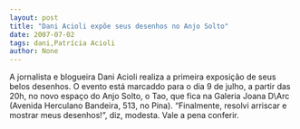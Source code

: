```yaml
---
layout: post
title: "Dani Acioli expõe seus desenhos no Anjo Solto"
date: 2007-07-02
tags: dani,Patrícia Acioli
author: None
---
```

A jornalista e blogueira Dani Acioli realiza a primeira exposi&ccedil;&atilde;o de seus belos desenhos.
O evento est&aacute; marcaddo para o dia 9 de julho, a partir das 20h, no novo espa&ccedil;o do Anjo Solto, o Tao, que fica na Galeria Joana D\Arc (Avenida Herculano Bandeira, 513, no Pina). 
&ldquo;Finalmente, resolvi arriscar e mostrar meus desenhos!&rdquo;, diz, modesta. Vale a pena conferir.
&nbsp; 